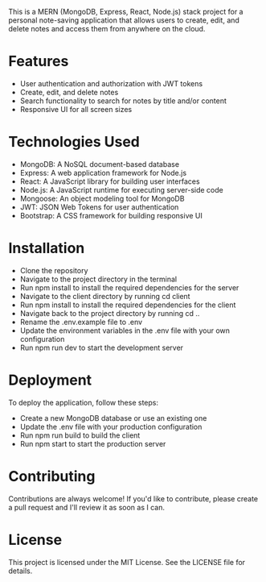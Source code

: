 This is a MERN (MongoDB, Express, React, Node.js) stack project for a personal note-saving application that allows users to create, edit, and delete notes and access them from anywhere on the cloud.

# **Features**

- User authentication and authorization with JWT tokens
- Create, edit, and delete notes
- Search functionality to search for notes by title and/or content
- Responsive UI for all screen sizes



# **Technologies Used**

- MongoDB: A NoSQL document-based database
- Express: A web application framework for Node.js
- React: A JavaScript library for building user interfaces
- Node.js: A JavaScript runtime for executing server-side code
- Mongoose: An object modeling tool for MongoDB
- JWT: JSON Web Tokens for user authentication
- Bootstrap: A CSS framework for building responsive UI

# **Installation**

- Clone the repository
- Navigate to the project directory in the terminal
- Run npm install to install the required dependencies for the server
- Navigate to the client directory by running cd client
- Run npm install to install the required dependencies for the client
- Navigate back to the project directory by running cd ..
- Rename the .env.example file to .env
- Update the environment variables in the .env file with your own configuration
- Run npm run dev to start the development server

# **Deployment**

To deploy the application, follow these steps:

- Create a new MongoDB database or use an existing one
- Update the .env file with your production configuration
- Run npm run build to build the client
- Run npm start to start the production server

# **Contributing**

Contributions are always welcome! If you'd like to contribute, please create a pull request and I'll review it as soon as I can.

# **License**
This project is licensed under the MIT License. See the LICENSE file for details.

